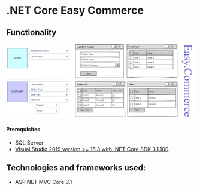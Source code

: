 # .NET Core Easy Commerce

## Functionality

![Easy Commerce](https://github.com/aes-upskill/MVC/raw/master/easy_commerce.png)

#### Prerequisites
- SQL Server
- [Visual Studio 2019 version >= 16.3 with .NET Core SDK 3.1.100](https://www.microsoft.com/net/download/all)


## Technologies and frameworks used:
- ASP.NET MVC Core 3.1

